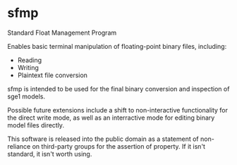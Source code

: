 # sfmp
Standard Float Management Program


Enables basic terminal manipulation of floating-point binary files, including:
* Reading
* Writing
* Plaintext file conversion


sfmp is intended to be used for the final binary conversion and inspection of sge1 models.

Possible future extensions include a shift to non-interactive functionality for the direct write mode, as well as an interractive mode for editing binary model files directly.


This software is released into the public domain as a statement of non-reliance on third-party groups for the assertion of property.
If it isn't standard, it isn't worth using.

